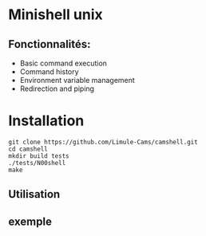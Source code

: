 # Minishell unix


## Fonctionnalités:

- Basic command execution
- Command history
- Environment variable management
- Redirection and piping



# Installation

```
git clone https://github.com/Limule-Cams/camshell.git
cd camshell
mkdir build tests
./tests/N00shell
make 
```
## Utilisation



## exemple 
